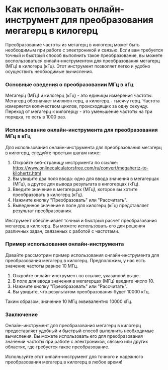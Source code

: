 Как использовать онлайн-инструмент для преобразования мегагерц в килогерц
=========================================================================

Преобразование частоты из мегагерц в килогерц может быть необходимым при работе с электроникой и связью. Если вам требуется точный и быстрый способ выполнить такое преобразование, вы можете воспользоваться онлайн-инструментом для преобразования мегагерц (МГц) в килогерц (кГц). Этот инструмент позволяет легко и удобно осуществить необходимые вычисления.

### Основные сведения о преобразовании МГц в кГц

Мегагерц (МГц) и килогерц (кГц) - это единицы измерения частоты. Мегагерц обозначает миллион герц, а килогерц - тысячу герц. Частота измеряется количеством циклов, происходящих за одну секунду. Переход от мегагерц к килогерцу - это уменьшение частоты на три порядка, то есть в 1000 раз.

### Использование онлайн-инструмента для преобразования МГц в кГц

Для использования онлайн-инструмента для преобразования мегагерц в килогерц, следуйте простым шагам ниже:

1. Откройте веб-страницу инструмента по ссылке: <https://www.onlinecalculatorsfree.com/ru/convert/megahertz-to-kilohertz.html>
2. Вы увидите два поля ввода: одно для ввода значения в мегагерцах (МГц), а другое для вывода результата в килогерцах (кГц).
3. Введите значение в мегагерцах (МГц), которое вы хотите преобразовать в килогерц (кГц).
4. Нажмите кнопку "Преобразовать" или "Рассчитать".
5. Выведенное значение в поле для килогерц (кГц) представляет результат преобразования.

Инструмент обеспечивает точный и быстрый расчет преобразования мегагерц в килогерц. Вы можете использовать его для решения различных задач, связанных с работой с частотами.

### Пример использования онлайн-инструмента

Давайте рассмотрим пример использования онлайн-инструмента для преобразования мегагерц в килогерц. Предположим, у нас есть значение частоты равное 10 МГц.

1. Откройте онлайн-инструмент по ссылке, указанной выше.
2. В поле для ввода значения в мегагерцах (МГц) введите число 10.
3. Нажмите кнопку "Преобразовать" или "Рассчитать".
4. Вы увидите, что результатом преобразования будет 10000 кГц.

Таким образом, значение 10 МГц эквивалентно 10000 кГц.

### Заключение

Онлайн-инструмент для преобразования мегагерц в килогерц предоставляет удобный и быстрый способ выполнить необходимые вычисления. Вы можете использовать его для преобразования значений частоты при работе с электроникой, связью или других областях, где требуется такое преобразование.

Используйте этот онлайн-инструмент для точного и надежного преобразования мегагерц в килогерц в любое время!